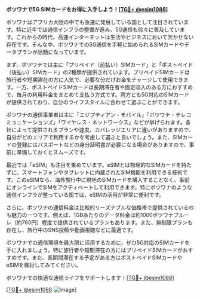 **ボツワナで5G SIMカードをお得に入手しよう！[[TG💪+ @esim1088](https://t.me/s/esim1088)]**

ボツワナはアフリカ大陸の中でも急速に発展している国として注目されています。特に近年では通信インフラの整備が進み、5G通信も徐々に普及しています。これからの時代、高速インターネットは生活やビジネスにおいて欠かせない存在です。そんな中、ボツワナでの5G通信を手軽に始められるSIMカードやデータプランが話題になっています。

まず、ボツワナでは主に「プリペイド（前払い）SIMカード」と「ポストペイド（後払い）SIMカード」の2種類が提供されています。プリペイドSIMカードは旅行者や短期滞在の方に人気で、必要な分だけお金をチャージして使用できます。一方、ポストペイドSIMカードは長期滞在者や固定収入のある方におすすめで、毎月の利用料金をまとめて支払う方式です。両方とも5G対応のSIMカードが提供されており、自分のライフスタイルに合わせて選ぶことができます。

ボツワナの通信事業者は主に「エジプティアン・モバイル」「ボツワナ・テレコミュニケーションズ」「ワイヤレス・ネットワークス」などが挙げられます。各社によって提供されるプランや速度、カバレッジエリアに違いがありますので、自分がどのエリアで利用するかを考慮して選ぶと良いでしょう。また、SIMカードの登録にはパスポートなどの身分証明書が必要になる場合がありますので、事前に準備しておくとスムーズです。

最近では「eSIM」も注目を集めています。eSIMとは物理的なSIMカードを持たずに、スマートフォンやタブレットに内蔵されたSIM機能を利用できる技術です。このeSIMなら、海外旅行中に現地のSIMカードを購入することなく、事前にオンラインでSIMをアクティベートして利用できます。特にボツワナのような通信インフラが整っている国では、eSIMの活用が非常に便利です。

さらに、ボツワナの通信料金は比較的リーズナブルな価格帯で提供されているのも魅力の一つです。例えば、1GBあたりのデータ料金は約1000ボツワナプルーレ（約760円）程度で提供されているプランもあります。また、無制限プランも存在し、旅行中のSNS投稿や動画視聴などに最適です。

ボツワナでの通信環境を最大限に活用するために、ぜひ5G対応のSIMカードを手に入れましょう。特に旅行者や短期滞在の方にはプリペイドSIMカードがおすすめです。また、長期間滞在する予定がある方はポストペイドSIMカードやeSIMを検討してみてください。

ボツワナでの快適な通信ライフをサポートします！[[TG💪+ @esim1088](https://t.me/s/esim1088)] 

[[TG💪+ @esim1088](https://t.me/s/esim1088) ![Image](https://i.postimg.cc/Y0z9fWf4/image.png)]